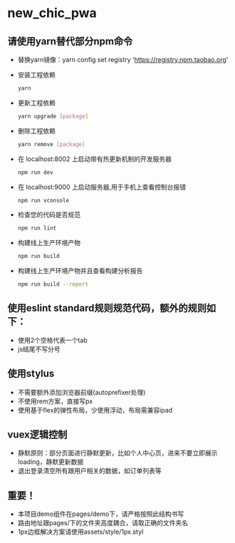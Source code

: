 # new_chic_pwa

## 请使用yarn替代部分npm命令
- 替换yarn镜像：yarn config set registry 'https://registry.npm.taobao.org'

- 安装工程依赖
    ``` bash
    yarn
    ```
- 更新工程依赖
  ``` bash
  yarn upgrade [package]
  ```
- 删除工程依赖
  ``` bash
  yarn remove [package]
  ```
- 在 localhost:8002 上启动带有热更新机制的开发服务器
  ``` bash
  npm run dev
  ```
- 在 localhost:9000 上启动服务器,用于手机上查看控制台报错
  ``` bash
  npm run vconsole
  ```
- 检查您的代码是否规范
  ``` bash
  npm run lint
  ```
- 构建线上生产环境产物
  ``` bash
  npm run build
  ```
- 构建线上生产环境产物并且查看构建分析报告
  ``` bash
  npm run build --report
  ```

## 使用eslint standard规则规范代码，额外的规则如下：
- 使用2个空格代表一个tab
- js结尾不写分号

## 使用stylus
- 不需要额外添加浏览器前缀(autoprefixer处理)
- 不使用rem方案，直接写px
- 使用基于flex的弹性布局，少使用浮动，布局需兼容ipad

## vuex逻辑控制
- 静默原则：部分页面进行静默更新，比如个人中心页，进来不要立即展示loading，静默更新数据
- 退出登录清空所有跟用户相关的数据，如订单列表等

## 重要！
- 本项目demo组件在pages/demo下，请严格按照此结构书写
- 路由地址跟pages/下的文件夹高度耦合，请取正确的文件夹名
- 1px边框解决方案请使用assets/style/1px.styl
